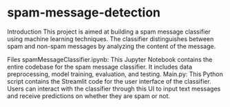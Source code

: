# spam-message-detection

Introduction
This project is aimed at building a spam message classifier using machine learning techniques. The classifier distinguishes between spam and non-spam messages by analyzing the content of the message.

Files
spamMessageClassifier.ipynb: This Jupyter Notebook contains the entire codebase for the spam message classifier. It includes data preprocessing, model training, evaluation, and testing.
Main.py: This Python script contains the Streamlit code for the user interface of the classifier. Users can interact with the classifier through this UI to input text messages and receive predictions on whether they are spam or not.






